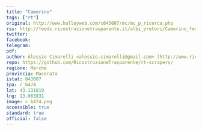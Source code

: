 ```yaml
---
title: "Camerino"
tags: ["rt"]
original: http://www.halleyweb.com/c043007/mc/mc_p_ricerca.php
rss: http://feeds.ricostruzionetrasparente.it/albi_pretori/Camerino_feed.xml
twitter: 
facebook: 
telegram: 
pdf: 
author: Alessio Cimarelli <alessio.cimarelli@gmail.com> (http://www.ricostruzionetrasparente.it)
repo: https://github.com/RicostruzioneTrasparente/rt-scrapers/
regione: Marche
provincia: Macerata
istat: 043007
ipa: c_b474
lat: 43.131819
lng: 13.063831
image: c_b474.png
accessible: true
standard: true
official: false
---
```

